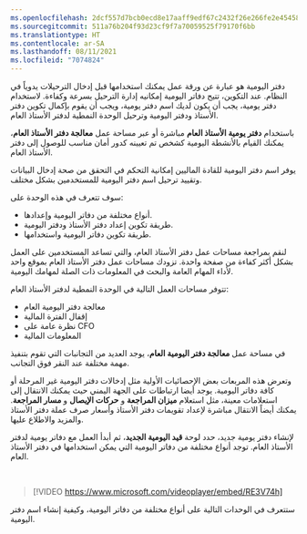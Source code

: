```yaml
---
ms.openlocfilehash: 2dcf557d7bcb0ecd8e17aaff9edf67c2432f26e266fe2e45458f46710bcc619a
ms.sourcegitcommit: 511a76b204f93d23cf9f7a70059525f79170f6bb
ms.translationtype: HT
ms.contentlocale: ar-SA
ms.lasthandoff: 08/11/2021
ms.locfileid: "7074824"
---
```

دفتر اليومية هو عبارة عن ورقة عمل يمكنك استخدامها قبل إدخال الترحيلات يدوياً في النظام. عند التكوين، تتيح دفاتر اليومية إمكانيه إدارة الترحيل بسرعة وكفاءة. لاستخدام دفتر يومية، يجب أن يكون لديك اسم دفتر يومية، ويجب أن يقوم بإكمال تكوين دفتر الأستاذ ودفتر اليومية وترحيل الوحدة النمطية لدفتر الأستاذ العام.

باستخدام **دفتر يومية الأستاذ العام** مباشرة أو عبر مساحة عمل **معالجة دفتر الأستاذ العام**، يمكنك القيام بالأنشطة اليومية كشخص تم تعيينه كدور أمان مناسب للوصول إلى دفتر الأستاذ العام.

يوفر اسم دفتر اليومية للقادة الماليين إمكانية التحكم في التحقق من صحة إدخال البيانات وتقييد ترحيل اسم دفتر اليومية للمستخدمين بشكل مختلف.

سوف تتعرف في هذه الوحدة على:

- أنواع مختلفة من دفاتر اليومية وإعدادها.    
- طريقة تكوين إعداد دفتر الأستاذ ودفتر اليومية.
- طريقة تكوين دفاتر اليومية واستخدامها.

لنقم بمراجعة مساحات عمل دفتر الأستاذ العام، والتي تساعد المستخدمين على العمل بشكل أكثر كفاءة من صفحة واحدة. تزودك مساحات عمل دفتر الأستاذ العام بموقع واحد لأداء المهام العامة والبحث في المعلومات ذات الصلة لمهامك اليومية.

تتوفر مساحات العمل التالية في الوحدة النمطية لدفتر الأستاذ العام:

- معالجة دفتر اليومية العام
- إقفال الفترة المالية
- نظرة عامة على CFO
- المعلومات المالية

في مساحة عمل **معالجة دفتر اليومية العام**، يوجد العديد من التجانبات التي تقوم بتنفيذ مهمة مختلفة عند النقر فوق التجانب.  
 
وتعرض هذه المربعات بعض الإحصائيات الأولية مثل إدخالات دفتر اليومية غير المرحلة أو كافة دفاتر اليومية. يوجد أيضا ارتباطات على الجهة اليمني حيث يمكنك الانتقال إلى استعلامات معينة، مثل استعلام **ميزان المراجعة** و **حركات الإيصال** و **مسار المراجعة**. يمكنك أيضاً الانتقال مباشرة لإعداد تقويمات دفتر الأستاذ وأسعار صرف عملة دفتر الأستاذ والمزيد والاطلاع عليها. 

لإنشاء دفتر يومية جديد، حدد لوحة **قيد اليومية الجديد**، ثم أبدأ العمل مع دفاتر يومية لدفتر الأستاذ العام. توجد أنواع مختلفة من دفاتر اليومية التي يمكن استخدامها في دفتر الأستاذ العام. 

&nbsp;
> [!VIDEO https://www.microsoft.com/videoplayer/embed/RE3V74h]


ستتعرف في الوحدات التالية على أنواع مختلفة من دفاتر اليومية، وكيفية إنشاء اسم دفتر اليومية.




